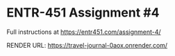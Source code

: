 # ENTR-451 Assignment #4

Full instructions at https://entr451.com/assignment-4/

RENDER URL: https://travel-journal-0aox.onrender.com/
